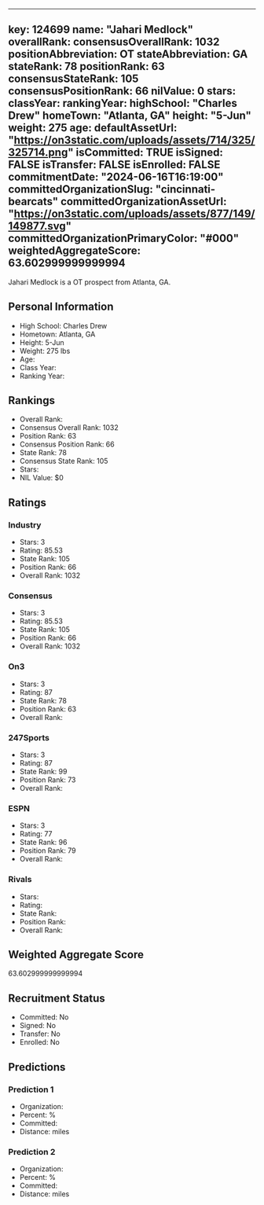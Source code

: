 ---
  key: 124699
  name: "Jahari Medlock"
  overallRank: 
  consensusOverallRank: 1032
  positionAbbreviation: OT
  stateAbbreviation: GA
  stateRank: 78
  positionRank: 63
  consensusStateRank: 105
  consensusPositionRank: 66
  nilValue: 0
  stars: 
  classYear: 
  rankingYear: 
  highSchool: "Charles Drew"
  homeTown: "Atlanta, GA"
  height: "5-Jun"
  weight: 275
  age: 
  defaultAssetUrl: "https://on3static.com/uploads/assets/714/325/325714.png"
  isCommitted: TRUE
  isSigned: FALSE
  isTransfer: FALSE
  isEnrolled: FALSE
  commitmentDate: "2024-06-16T16:19:00"
  committedOrganizationSlug: "cincinnati-bearcats"
  committedOrganizationAssetUrl: "https://on3static.com/uploads/assets/877/149/149877.svg"
  committedOrganizationPrimaryColor: "#000"
  weightedAggregateScore: 63.602999999999994
  ---
  
  Jahari Medlock is a OT prospect from Atlanta, GA.
  
  ## Personal Information
  - High School: Charles Drew
  - Hometown: Atlanta, GA
  - Height: 5-Jun
  - Weight: 275 lbs
  - Age: 
  - Class Year: 
  - Ranking Year: 
  
  ## Rankings
  - Overall Rank: 
  - Consensus Overall Rank: 1032
  - Position Rank: 63
  - Consensus Position Rank: 66
  - State Rank: 78
  - Consensus State Rank: 105
  - Stars: 
  - NIL Value: $0
  
  ## Ratings
  
  ### Industry
  - Stars: 3
  - Rating: 85.53
  - State Rank: 105
  - Position Rank: 66
  - Overall Rank: 1032
  
  ### Consensus
  - Stars: 3
  - Rating: 85.53
  - State Rank: 105
  - Position Rank: 66
  - Overall Rank: 1032
  
  ### On3
  - Stars: 3
  - Rating: 87
  - State Rank: 78
  - Position Rank: 63
  - Overall Rank: 
  
  ### 247Sports
  - Stars: 3
  - Rating: 87
  - State Rank: 99
  - Position Rank: 73
  - Overall Rank: 
  
  ### ESPN
  - Stars: 3
  - Rating: 77
  - State Rank: 96
  - Position Rank: 79
  - Overall Rank: 
  
  ### Rivals
  - Stars: 
  - Rating: 
  - State Rank: 
  - Position Rank: 
  - Overall Rank: 
  
  ## Weighted Aggregate Score
  63.602999999999994
  
  ## Recruitment Status
  - Committed: No
  - Signed: No
  - Transfer: No
  - Enrolled: No
  
  
  
  ## Predictions
  
  ### Prediction 1
  - Organization: 
  - Percent: %
  - Committed: 
  - Distance:  miles
  
  ### Prediction 2
  - Organization: 
  - Percent: %
  - Committed: 
  - Distance:  miles
  